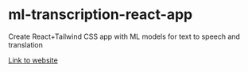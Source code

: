 # ml-transcription-react-app

Create React+Tailwind CSS app with ML models for text to speech and translation

[Link to website](https://fayez-free-scribe-react.netlify.app/)
